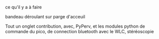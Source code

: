 ce qu'il y a à faire 

bandeau déroulant sur parge d'acceuil

Tout un onglet contribution, avec, PyPerv, et les modules python de commande du pico, de connection bluetooth avec le WLC, stéréoscopie